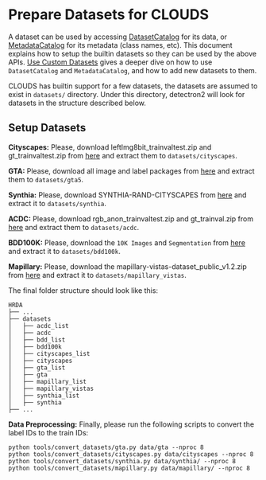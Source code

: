 # Prepare Datasets for CLOUDS

A dataset can be used by accessing [DatasetCatalog](https://detectron2.readthedocs.io/modules/data.html#detectron2.data.DatasetCatalog)
for its data, or [MetadataCatalog](https://detectron2.readthedocs.io/modules/data.html#detectron2.data.MetadataCatalog) for its metadata (class names, etc).
This document explains how to setup the builtin datasets so they can be used by the above APIs.
[Use Custom Datasets](https://detectron2.readthedocs.io/tutorials/datasets.html) gives a deeper dive on how to use `DatasetCatalog` and `MetadataCatalog`,
and how to add new datasets to them.

CLOUDS has builtin support for a few datasets, the datasets are assumed to exist in `datasets/` directory.
Under this directory, detectron2 will look for datasets in the structure described below.

## Setup Datasets

**Cityscapes:** Please, download leftImg8bit_trainvaltest.zip and
gt_trainvaltest.zip from [here](https://www.cityscapes-dataset.com/downloads/)
and extract them to `datasets/cityscapes`.

**GTA:** Please, download all image and label packages from
[here](https://download.visinf.tu-darmstadt.de/data/from_games/) and extract
them to `datasets/gta5`.

**Synthia:** Please, download SYNTHIA-RAND-CITYSCAPES from
[here](http://synthia-dataset.net/downloads/) and extract it to `datasets/synthia`.

**ACDC:** Please, download rgb_anon_trainvaltest.zip and
gt_trainval.zip from [here](https://acdc.vision.ee.ethz.ch/download) and
extract them to `datasets/acdc`.

**BDD100K:** Please, download the `10K Images` and `Segmentation` from
[here](https://bdd-data.berkeley.edu/portal.html#download) and extract it
to `datasets/bdd100k`.

**Mapillary:** Please, download the mapillary-vistas-dataset_public_v1.2.zip
from [here](https://www.mapillary.com/dataset/vistas) and extract it
to `datasets/mapillary_vistas`.

The final folder structure should look like this:


```none
HRDA
├── ...
├── datasets
│   ├── acdc_list
│   ├── acdc
│   ├── bdd_list
│   ├── bdd100k
│   ├── cityscapes_list
│   ├── cityscapes
│   ├── gta_list
│   ├── gta
│   ├── mapillary_list
│   ├── mapillary_vistas
│   ├── synthia_list
│   ├── synthia
├── ...
```

**Data Preprocessing:** Finally, please run the following scripts to convert the label IDs to the
train IDs:

```shell
python tools/convert_datasets/gta.py data/gta --nproc 8
python tools/convert_datasets/cityscapes.py data/cityscapes --nproc 8
python tools/convert_datasets/synthia.py data/synthia/ --nproc 8
python tools/convert_datasets/mapillary.py data/mapillary/ --nproc 8
```

